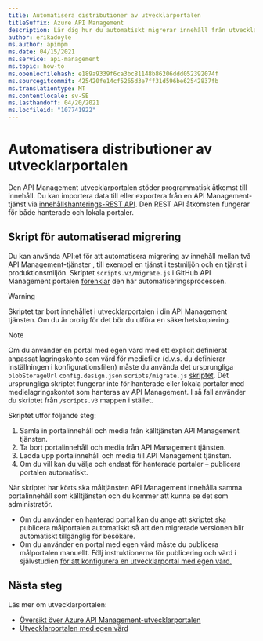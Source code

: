 ```yaml
---
title: Automatisera distributioner av utvecklarportalen
titleSuffix: Azure API Management
description: Lär dig hur du automatiskt migrerar innehåll från utvecklarportalen med egen värd mellan två API Management tjänster.
author: erikadoyle
ms.author: apimpm
ms.date: 04/15/2021
ms.service: api-management
ms.topic: how-to
ms.openlocfilehash: e189a9339f6ca3bc81148b86206ddd052392074f
ms.sourcegitcommit: 425420fe14cf5265d3e7ff31d596be62542837fb
ms.translationtype: MT
ms.contentlocale: sv-SE
ms.lasthandoff: 04/20/2021
ms.locfileid: "107741922"
---
```

# <a name="automate-developer-portal-deployments"></a>Automatisera distributioner av utvecklarportalen

Den API Management utvecklarportalen stöder programmatisk åtkomst till innehåll. Du kan importera data till eller exportera från en API Management-tjänst via [innehållshanterings-REST API](/rest/api/apimanagement/). Den REST API åtkomsten fungerar för både hanterade och lokala portaler.

## <a name="automated-migration-script"></a>Skript för automatiserad migrering

Du kan använda API:et för att automatisera migrering av innehåll mellan två API Management-tjänster , till exempel en tjänst i testmiljön och en tjänst i produktionsmiljön. Skriptet `scripts.v3/migrate.js` i GitHub API Management portalen [förenklar](https://github.com/Azure/api-management-developer-portal/blob/master/scripts.v3/migrate.js) den här automatiseringsprocessen.

> [!WARNING]
> Skriptet tar bort innehållet i utvecklarportalen i din API Management tjänsten. Om du är orolig för det bör du utföra en säkerhetskopiering.

> [!NOTE]
> Om du använder en portal med egen värd med ett explicit definierat anpassat lagringskonto som värd för mediefiler (d.v.s. du definierar inställningen i konfigurationsfilen) måste du använda det ursprungliga `blobStorageUrl` `config.design.json` `scripts/migrate.js` [skriptet](https://github.com/Azure/api-management-developer-portal/blob/master/scripts.v2/migrate.js). Det ursprungliga skriptet fungerar inte för hanterade eller lokala portaler med medielagringskontot som hanteras av API Management. I så fall använder du skriptet från `/scripts.v3` mappen i stället.

Skriptet utför följande steg:

1. Samla in portalinnehåll och media från källtjänsten API Management tjänsten.
1. Ta bort portalinnehåll och media från API Management tjänsten.
1. Ladda upp portalinnehåll och media till API Management tjänsten.
1. Om du vill kan du välja och endast för hanterade portaler – publicera portalen automatiskt.

När skriptet har körts ska måltjänsten API Management innehålla samma portalinnehåll som källtjänsten och du kommer att kunna se det som administratör.

* Om du använder en hanterad portal kan du ange att skriptet ska publicera målportalen automatiskt så att den migrerade versionen blir automatiskt tillgänglig för besökare. 
* Om du använder en portal med egen värd måste du publicera målportalen manuellt. Följ instruktionerna för publicering och värd i självstudien [för att konfigurera en utvecklarportal med egen värd.](developer-portal-self-host.md)

## <a name="next-steps"></a>Nästa steg

Läs mer om utvecklarportalen:

- [Översikt över Azure API Management-utvecklarportalen](api-management-howto-developer-portal.md)
- [Utvecklarportalen med egen värd](developer-portal-self-host.md)